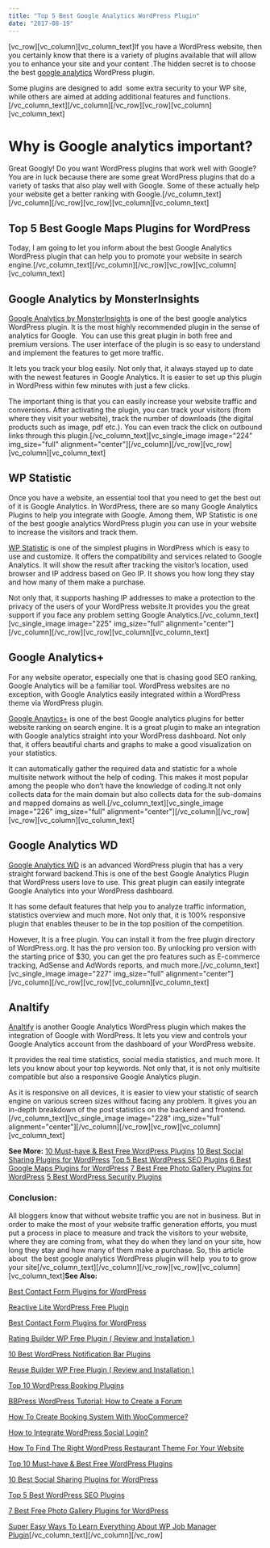 ```yaml
---
title: "Top 5 Best Google Analytics WordPress Plugin"
date: "2017-08-19"
---
```


\[vc\_row\]\[vc\_column\]\[vc\_column\_text\]If you have a WordPress website, then you certainly know that there is a variety of plugins available that will allow you to enhance your site and your content .The hidden secret is to choose the best [google analytics](https://analytics.google.com/analytics/web/provision/?authuser=0#provision/SignUp/) WordPress plugin.

Some plugins are designed to add  some extra security to your WP site, while others are aimed at adding additional features and functions.\[/vc\_column\_text\]\[/vc\_column\]\[/vc\_row\]\[vc\_row\]\[vc\_column\]\[vc\_column\_text\]

# Why is Google analytics important?

Great Googly! Do you want WordPress plugins that work well with Google? You are in luck because there are some great WordPress plugins that do a variety of tasks that also play well with Google. Some of these actually help your website get a better ranking with Google.\[/vc\_column\_text\]\[/vc\_column\]\[/vc\_row\]\[vc\_row\]\[vc\_column\]\[vc\_column\_text\]

## Top 5 Best Google Maps Plugins for WordPress

Today, I am going to let you inform about the best Google Analytics WordPress plugin that can help you to promote your website in search engine.\[/vc\_column\_text\]\[/vc\_column\]\[/vc\_row\]\[vc\_row\]\[vc\_column\]\[vc\_column\_text\]

## Google Analytics by MonsterInsights

[Google Analytics by MonsterInsights](https://wordpress.org/plugins/google-analytics-for-wordpress/) is one of the best google analytics WordPress plugin. It is the most highly recommended plugin in the sense of analytics for Google.  You can use this great plugin in both free and premium versions. The user interface of the plugin is so easy to understand and implement the features to get more traffic.

It lets you track your blog easily. Not only that, it always stayed up to date with the newest features in Google Analytics. It is easier to set up this plugin in WordPress within few minutes with just a few clicks.

The important thing is that you can easily increase your website traffic and conversions. After activating the plugin, you can track your visitors (from where they visit your website), track the number of downloads (the digital products such as image, pdf etc.). You can even track the click on outbound links through this plugin.\[/vc\_column\_text\]\[vc\_single\_image image="224" img\_size="full" alignment="center"\]\[/vc\_column\]\[/vc\_row\]\[vc\_row\]\[vc\_column\]\[vc\_column\_text\]

## WP Statistic

Once you have a website, an essential tool that you need to get the best out of it is Google Analytics. In WordPress, there are so many Google Analytics Plugins to help you integrate with Google. Among them, WP Statistic is one of the best google analytics WordPress plugin you can use in your website to increase the visitors and track them.

[WP Statistic](https://wordpress.org/plugins/wp-statistics/) is one of the simplest plugins in WordPress which is easy to use and customize. It offers the compatibility and services related to Google Analytics. It will show the result after tracking the visitor’s location, used browser and IP address based on Geo IP. It shows you how long they stay and how many of them make a purchase.

Not only that, it supports hashing IP addresses to make a protection to the privacy of the users of your WordPress website.It provides you the great support if you face any problem setting Google Analytics.\[/vc\_column\_text\]\[vc\_single\_image image="225" img\_size="full" alignment="center"\]\[/vc\_column\]\[/vc\_row\]\[vc\_row\]\[vc\_column\]\[vc\_column\_text\]

## Google Analytics+

For any website operator, especially one that is chasing good SEO ranking, Google Analytics will be a familiar tool. WordPress websites are no exception, with Google Analytics easily integrated within a WordPress theme via WordPress plugin.

[Google Anaytics+](https://wordpress.org/plugins/googleanalytics/) is one of the best Google analytics plugins for better website ranking on search engine. It is a great plugin to make an integration with Google analytics straight into your WordPress dashboard. Not only that, it offers beautiful charts and graphs to make a good visualization on your statistics.

It can automatically gather the required data and statistic for a whole multisite network without the help of coding. This makes it most popular among the people who don’t have the knowledge of coding.It not only collects data for the main domain but also collects data for the sub-domains and mapped domains as well.\[/vc\_column\_text\]\[vc\_single\_image image="226" img\_size="full" alignment="center"\]\[/vc\_column\]\[/vc\_row\]\[vc\_row\]\[vc\_column\]\[vc\_column\_text\]

## Google Analytics WD

[Google Analytics WD](https://wordpress.org/plugins/wd-google-analytics/) is an advanced WordPress plugin that has a very straight forward backend.This is one of the best Google Analytics Plugin that WordPress users love to use. This great plugin can easily integrate Google Analytics into your WordPress dashboard.

It has some default features that help you to analyze traffic information, statistics overview and much more. Not only that, it is 100% responsive plugin that enables theuser to be in the top position of the competition.

However, It is a free plugin. You can install it from the free plugin directory of WordPress.org. It has the pro version too. By unlocking pro version with the starting price of $30, you can get the pro features such as E-commerce tracking, AdSense and AdWords reports, and much more.\[/vc\_column\_text\]\[vc\_single\_image image="227" img\_size="full" alignment="center"\]\[/vc\_column\]\[/vc\_row\]\[vc\_row\]\[vc\_column\]\[vc\_column\_text\]

## Analtify

[Analtify](https://wordpress.org/plugins/wp-analytify/) is another Google Analytics WordPress plugin which makes the integration of Google with WordPress. It lets you view and controls your Google Analytics account from the dashboard of your WordPress website.

It provides the real time statistics, social media statistics, and much more. It lets you know about your top keywords. Not only that, it is not only multisite compatible but also a responsive Google Analytics plugin.

As it is responsive on all devices, it is easier to view your statistic of search engine on various screen sizes without facing any problem. It gives you an in-depth breakdown of the post statistics on the backend and frontend.\[/vc\_column\_text\]\[vc\_single\_image image="228" img\_size="full" alignment="center"\]\[/vc\_column\]\[/vc\_row\]\[vc\_row\]\[vc\_column\]\[vc\_column\_text\]

**See More:** [10 Must-have & Best Free WordPress Plugins](https://redq.io/blog/top-10-must-best-free-wordpress-plugins-2017/) [10 Best Social Sharing Plugins for WordPress](https://redq.io/blog/10-best-social-sharing-plugins-for-wordpress/) [Top 5 Best WordPress SEO Plugins](https://redq.io/blog/top-5-best-wordpress-seo-plugins/) [6 Best Google Maps Plugins for WordPress](https://redq.io/blog/google-maps-plugins-for-wordpress/) [7 Best Free Photo Gallery Plugins for WordPress](https://redq.io/blog/best-free-photo-gallery-plugin-for-wordpress/) [5 Best WordPress Security Plugins](https://redq.io/blog/best-wordpress-security-plugins/)

### Conclusion:

All bloggers know that without website traffic you are not in business. But in order to make the most of your website traffic generation efforts, you must put a process in place to measure and track the visitors to your website, where they are coming from, what they do when they land on your site, how long they stay and how many of them make a purchase. So, this article about  the best google analytics WordPress plugin will help  you to to grow your site\[/vc\_column\_text\]\[/vc\_column\]\[/vc\_row\]\[vc\_row\]\[vc\_column\]\[vc\_column\_text\]**See Also:**

[Best Contact Form Plugins for WordPress](https://redq.io/blog/best-contact-form-plugins-wordpress/)

[Reactive Lite WordPress Free Plugin](https://redq.io/blog/reactive-lite-wordpress-free-plugin/)

[Best Contact Form Plugins for WordPress](https://redq.io/blog/best-contact-form-plugins-wordpress/)

[Rating Builder WP Free Plugin ( Review and Installation )](https://redq.io/blog/rating-builder-wp-free-plugin/)

[10 Best WordPress Notification Bar Plugins](https://redq.io/blog/10-best-word-press-notification-bar-plugins/)

[Reuse Builder WP Free Plugin ( Review and Installation )](https://redq.io/blog/reuse-builder-wp-free-plugin/)

[Top 10 WordPress Booking Plugins](https://redq.io/blog/top-10-wordpress-booking-plugins/)

[BBPress WordPress Tutorial: How to Create a Forum](https://redq.io/blog/how-to-create-a-forum-bbpress-wordpress/)

[How To Create Booking System With WooCommerce?](https://redq.io/blog/create-woocommerce-booking-system/)

[How to Integrate WordPress Social Login?](https://redq.io/blog/wordpress-social-login-integration/)

[How To Find The Right WordPress Restaurant Theme For Your Website](https://redq.io/blog/wordpress-restaurant-theme/)

[Top 10 Must-have & Best Free WordPress Plugins](https://redq.io/blog/top-10-must-best-free-wordpress-plugins-2017/)

[10 Best Social Sharing Plugins for WordPress](https://redq.io/blog/10-best-social-sharing-plugins-for-wordpress/)

[Top 5 Best WordPress SEO Plugins](https://redq.io/blog/top-5-best-wordpress-seo-plugins/)

[7 Best Free Photo Gallery Plugins for WordPress](https://redq.io/blog/best-free-photo-gallery-plugin-for-wordpress/)

[Super Easy Ways To Learn Everything About WP Job Manager Plugin](https://redq.io/blog/wp-job-manager-plugin/)\[/vc\_column\_text\]\[/vc\_column\]\[/vc\_row\]
